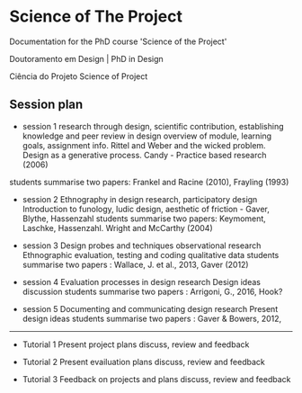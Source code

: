 # Science of The Project
Documentation for the PhD course 'Science of the Project'

Doutoramento em Design | PhD in Design

Ciência do Projeto
Science of Project

Session plan
-------------------------------

* session 1
research through design, scientific contribution, establishing knowledge and peer review in design
    overview of module, learning goals, assignment info. Rittel and Weber and the wicked problem. Design as a generative process. Candy - Practice based research (2006)

students summarise two papers: Frankel and Racine (2010), Frayling (1993)

* session 2
Ethnography in design research, participatory design
    Introduction to funology, ludic design, aesthetic of friction - Gaver, Blythe, Hassenzahl
students summarise two papers: Keymoment, Laschke, Hassenzahl. Wright and McCarthy (2004)

* session 3
Design probes and techniques observational research
    Ethnographic evaluation, testing and coding qualitative data
students summarise two papers : Wallace, J. et al., 2013,  Gaver (2012)

* session 4
Evaluation processes in design research
    Design ideas discussion 
    students summarise two papers : Arrigoni, G., 2016, Hook?

* session 5
Documenting and communicating design research
    Present design ideas
    students summarise two papers : Gaver & Bowers, 2012, 

-------------------------------

* Tutorial 1
Present project plans
    discuss, review and feedback

* Tutorial 2
Present evailuation plans
    discuss, review and feedback

* Tutorial 3
Feedback on projects and plans
    discuss, review and feedback